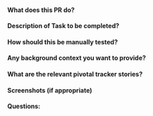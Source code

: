 #### What does this PR do?


#### Description of Task to be completed?


#### How should this be manually tested?


#### Any background context you want to provide?


#### What are the relevant pivotal tracker stories?


#### Screenshots (if appropriate)


#### Questions:


